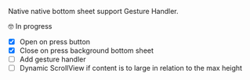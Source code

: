 Native native bottom sheet support Gesture Handler.

🤓 In progress
- [x] Open on press button
- [x] Close on press background bottom sheet
- [ ] Add gesture handler
- [ ] Dynamic ScrollView if content is to large in relation to the max height 
